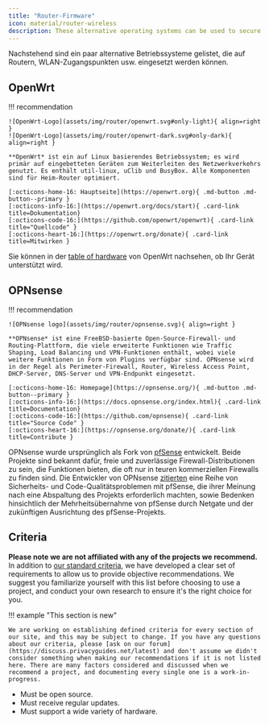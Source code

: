 ```yaml
---
title: "Router-Firmware"
icon: material/router-wireless
description: These alternative operating systems can be used to secure your router or Wi-Fi access point.
---
```


Nachstehend sind ein paar alternative Betriebssysteme gelistet, die auf Routern, WLAN-Zugangspunkten usw. eingesetzt werden können.

## OpenWrt

!!! recommendation

    ![OpenWrt-Logo](assets/img/router/openwrt.svg#only-light){ align=right }
    ![OpenWrt-Logo](assets/img/router/openwrt-dark.svg#only-dark){ align=right }
    
    **OpenWrt* ist ein auf Linux basierendes Betriebssystem; es wird primär auf eingebetteten Geräten zum Weiterleiten des Netzwerkverkehrs genutzt. Es enthält util-linux, uClib und BusyBox. Alle Komponenten sind für Heim-Router optimiert.
    
    [:octicons-home-16: Hauptseite](https://openwrt.org){ .md-button .md-button--primary }
    [:octicons-info-16:](https://openwrt.org/docs/start){ .card-link title=Dokumentation}
    [:octicons-code-16:](https://github.com/openwrt/openwrt){ .card-link title="Quellcode" }
    [:octicons-heart-16:](https://openwrt.org/donate){ .card-link title=Mitwirken }

Sie können in der [table of hardware](https://openwrt.org/toh/start) von OpenWrt nachsehen, ob Ihr Gerät unterstützt wird.

## OPNsense

!!! recommendation

    ![OPNsense logo](assets/img/router/opnsense.svg){ align=right }
    
    **OPNsense* ist eine FreeBSD-basierte Open-Source-Firewall- und Routing-Plattform, die viele erweiterte Funktionen wie Traffic Shaping, Load Balancing und VPN-Funktionen enthält, wobei viele weitere Funktionen in Form von Plugins verfügbar sind. OPNsense wird in der Regel als Perimeter-Firewall, Router, Wireless Access Point, DHCP-Server, DNS-Server und VPN-Endpunkt eingesetzt.
    
    [:octicons-home-16: Homepage](https://opnsense.org/){ .md-button .md-button--primary }
    [:octicons-info-16:](https://docs.opnsense.org/index.html){ .card-link title=Documentation}
    [:octicons-code-16:](https://github.com/opnsense){ .card-link title="Source Code" }
    [:octicons-heart-16:](https://opnsense.org/donate/){ .card-link title=Contribute }

OPNsense wurde ursprünglich als Fork von [pfSense](https://en.wikipedia.org/wiki/PfSense) entwickelt. Beide Projekte sind bekannt dafür, freie und zuverlässige Firewall-Distributionen zu sein, die Funktionen bieten, die oft nur in teuren kommerziellen Firewalls zu finden sind. Die Entwickler von OPNsense [zitierten](https://docs.opnsense.org/history/thefork.html) eine Reihe von Sicherheits- und Code-Qualitätsproblemen mit pfSense, die ihrer Meinung nach eine Abspaltung des Projekts erforderlich machten, sowie Bedenken hinsichtlich der Mehrheitsübernahme von pfSense durch Netgate und der zukünftigen Ausrichtung des pfSense-Projekts.

## Criteria

**Please note we are not affiliated with any of the projects we recommend.** In addition to [our standard criteria](about/criteria.md), we have developed a clear set of requirements to allow us to provide objective recommendations. We suggest you familiarize yourself with this list before choosing to use a project, and conduct your own research to ensure it's the right choice for you.

!!! example "This section is new"

    We are working on establishing defined criteria for every section of our site, and this may be subject to change. If you have any questions about our criteria, please [ask on our forum](https://discuss.privacyguides.net/latest) and don't assume we didn't consider something when making our recommendations if it is not listed here. There are many factors considered and discussed when we recommend a project, and documenting every single one is a work-in-progress.

- Must be open source.
- Must receive regular updates.
- Must support a wide variety of hardware.
